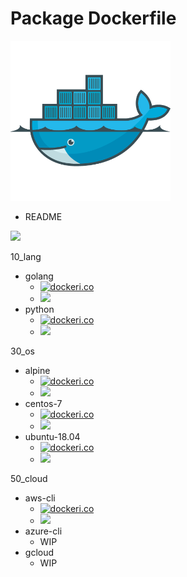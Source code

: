 # Package Dockerfile

![](./icon.png)

+ README

![](https://github.com/iganari/package-dockerfile/workflows/update-readme-branch/badge.svg)

10_lang

+ golang
  + [![dockeri.co](https://dockeri.co/image/iganarix/lang-golang)](https://hub.docker.com/r/iganarix/lang-golang)
  + [![](https://images.microbadger.com/badges/image/iganarix/lang-golang.svg)](https://microbadger.com/images/iganarix/lang-golang "Get your own image badge on microbadger.com")
+ python
  + [![dockeri.co](https://dockeri.co/image/iganarix/lang-python)](https://hub.docker.com/r/iganarix/lang-python)
  + [![](https://images.microbadger.com/badges/image/iganarix/lang-python.svg)](https://microbadger.com/images/iganarix/lang-python "Get your own image badge on microbadger.com")

30_os

+ alpine
  + [![dockeri.co](https://dockeri.co/image/iganarix/os-alpine)](https://hub.docker.com/r/iganarix/os-alpine)
  + [![](https://images.microbadger.com/badges/image/iganarix/os-alpine.svg)](https://microbadger.com/images/iganarix/os-alpine "Get your own image badge on microbadger.com")
+ centos-7
  + [![dockeri.co](https://dockeri.co/image/iganarix/os-centos-7)](https://hub.docker.com/r/iganarix/os-centos-7)
  + [![](https://images.microbadger.com/badges/image/iganarix/os-centos-7.svg)](https://microbadger.com/images/iganarix/os-centos-7 "Get your own image badge on microbadger.com")
+ ubuntu-18.04
  + [![dockeri.co](https://dockeri.co/image/iganarix/os-ubuntu-18.04)](https://hub.docker.com/r/iganarix/os-ubuntu-18.04)
  + [![](https://images.microbadger.com/badges/image/iganarix/os-ubuntu-18.04.svg)](https://microbadger.com/images/iganarix/os-ubuntu-18.04 "Get your own image badge on microbadger.com")

50_cloud

+ aws-cli
  + [![dockeri.co](https://dockeri.co/image/iganarix/cld-aws-cli)](https://hub.docker.com/r/iganarix/cld-aws-cli)
  + [![](https://images.microbadger.com/badges/image/iganarix/cld-aws-cli.svg)](https://microbadger.com/images/iganarix/cld-aws-cli "Get your own image badge on microbadger.com")
+ azure-cli
  + WIP
+ gcloud
  + WIP

